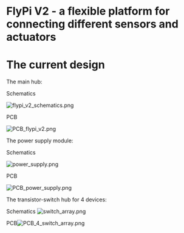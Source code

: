 # FlyPi V2 - a flexible platform for connecting different sensors and actuators

# The current design

The main hub:

Schematics

![flypi_v2_schematics.png](https://github.com/isobianin/FlyPi_v2/blob/master/hub_PCB/flypi_v2_schematics.png)

PCB

![PCB_flypi_v2.png](https://github.com/isobianin/FlyPi_v2/blob/master/hub_PCB/PCB_flypi_v2.png)

The power supply module:

Schematics

![power_supply.png](https://github.com/isobianin/FlyPi_v2/blob/master/power_supply/power_supply.png)

PCB

![PCB_power_supply.png](https://github.com/isobianin/FlyPi_v2/blob/master/power_supply/PCB_power_supply.png)

The transistor-switch hub for 4 devices:

Schematics ![switch_array.png](https://github.com/isobianin/FlyPi_v2/blob/master/4_switch_array/4_switch_array.png)

PCB![PCB_4_switch_array.png](https://github.com/isobianin/FlyPi_v2/blob/master/4_switch_array/PCB_4_switch_array.png)
